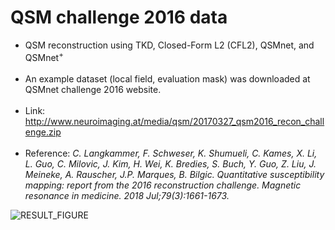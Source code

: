 # QSM challenge 2016 data

* QSM reconstruction using TKD, Closed-Form L2 (CFL2), QSMnet, and QSMnet<sup>+</sup></br></br> 
* An example dataset (local field, evaluation mask) was downloaded at QSMnet challenge 2016 website.</br></br> 
* Link: http://www.neuroimaging.at/media/qsm/20170327_qsm2016_recon_challenge.zip</br></br>
* Reference: _C. Langkammer, F. Schweser, K. Shumueli, C. Kames, X. Li, L. Guo, C. Milovic, J. Kim, H. Wei, K. Bredies, S. Buch, Y. Guo, Z. Liu, J. Meineke, A. Rauscher, J.P. Marques, B. Bilgic. Quantitative susceptibility mapping: report from the 2016 reconstruction challenge. Magnetic resonance in medicine. 2018 Jul;79(3):1661-1673._



![RESULT_FIGURE](https://user-images.githubusercontent.com/29892433/66733253-e6bc0700-ee99-11e9-8551-10d06d540d2c.png)
